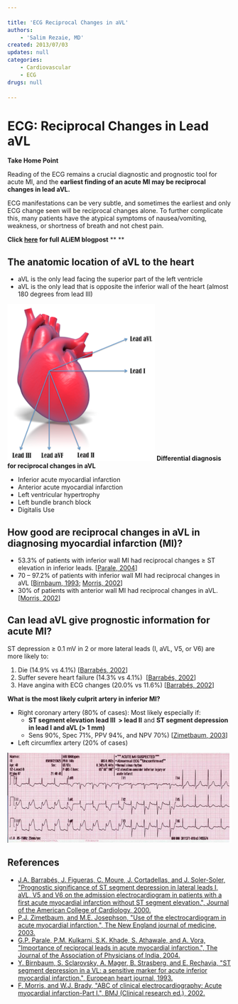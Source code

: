 ```yaml
---

title: 'ECG Reciprocal Changes in aVL'
authors:
    - 'Salim Rezaie, MD'
created: 2013/07/03
updates: null
categories:
    - Cardiovascular
    - ECG
drugs: null

---
```




# ECG: Reciprocal Changes in Lead aVL

**Take Home Point**

Reading of the ECG remains a crucial diagnostic and prognostic tool for acute MI, and the **earliest finding of an acute MI may be reciprocal changes in lead aVL.**

ECG manifestations can be very subtle, and sometimes the earliest and only ECG change seen will be reciprocal changes alone. To further complicate this, many patients have the atypical symptoms of nausea/vomiting, weakness, or shortness of breath and not chest pain.

**Click [here](http://academiclifeinem.com/the-importance-of-reciprocal-changes-in-lead-avl/) for full ALiEM blogpost**
**
**

## **The anatomic location of aVL to the heart**

-   aVL is the only lead facing the superior part of the left ventricle
-   aVL is the only lead that is opposite the inferior wall of the heart (almost 180 degrees from lead III) 

![](image-1.png)
**Differential diagnosis for reciprocal changes in aVL**
-   Inferior acute myocardial infarction
-   Anterior acute myocardial infarction
-   Left ventricular hypertrophy
-   Left bundle branch block
-   Digitalis Use

## **How good are reciprocal changes in aVL in diagnosing myocardial infarction (MI)?**

-   53.3% of patients with inferior wall MI had reciprocal changes ≥ ST elevation in inferior leads. \[[Parale, 2004](http://www.ncbi.nlm.nih.gov/pubmed/15656026)\]
-   70 – 97.2% of patients with inferior wall MI had reciprocal changes in aVL \[[Birnbaum, 1993](http://www.ncbi.nlm.nih.gov/pubmed/8432289); [Morris, 2002](http://www.ncbi.nlm.nih.gov/pubmed/11934778)\] 
-   30% of patients with anterior wall MI had reciprocal changes in aVL. \[[Morris, 2002](http://www.ncbi.nlm.nih.gov/pubmed/11934778)\] 

## **Can lead aVL give prognostic information for acute MI?**

ST depression ≥ 0.1 mV in 2 or more lateral leads (I, aVL, V5, or V6) are more likely to:

1.  Die (14.9% vs 4.1%) \[[Barrabés, 2002](http://www.ncbi.nlm.nih.gov/pubmed/10841229)\]
2.  Suffer severe heart failure (14.3% vs 4.1%)  \[[Barrabés, 2002](http://www.ncbi.nlm.nih.gov/pubmed/10841229)\]
3.  Have angina with ECG changes (20.0% vs 11.6%) \[[Barrabés, 2002](http://www.ncbi.nlm.nih.gov/pubmed/10841229)\]

**What is the most likely culprit artery in inferior MI?**
-   Right coronary artery (80% of cases): Most likely especially if:
    -   **ST segment elevation lead III  &gt; lead II** and **ST segment depression in lead I and aVL (&gt; 1 mm)**
    -   Sens 90%, Spec 71%, PPV 94%, and NPV 70%) \[[Zimetbaum, 2003](http://www.ncbi.nlm.nih.gov/pubmed/12621138)\]
-   Left circumflex artery (20% of cases)

![](image-2.png)

## References

-   [J.A. Barrabés, J. Figueras, C. Moure, J. Cortadellas, and J. Soler-Soler, "Prognostic significance of ST segment depression in lateral leads I, aVL, V5 and V6 on the admission electrocardiogram in patients with a first acute myocardial infarction without ST segment elevation.", Journal of the American College of Cardiology, 2000.](http://www.ncbi.nlm.nih.gov/pubmed/10841229)
-   [P.J. Zimetbaum, and M.E. Josephson, "Use of the electrocardiogram in acute myocardial infarction.", The New England journal of medicine, 2003.](http://www.ncbi.nlm.nih.gov/pubmed/12621138)
-   [G.P. Parale, P.M. Kulkarni, S.K. Khade, S. Athawale, and A. Vora, "Importance of reciprocal leads in acute myocardial infarction.", The Journal of the Association of Physicians of India, 2004.](http://www.ncbi.nlm.nih.gov/pubmed/15656026)
-   [Y. Birnbaum, S. Sclarovsky, A. Mager, B. Strasberg, and E. Rechavia, "ST segment depression in a VL: a sensitive marker for acute inferior myocardial infarction.", European heart journal, 1993.](http://www.ncbi.nlm.nih.gov/pubmed/8432289)
-   [F. Morris, and W.J. Brady, "ABC of clinical electrocardiography: Acute myocardial infarction-Part I.", BMJ (Clinical research ed.), 2002.](http://www.ncbi.nlm.nih.gov/pubmed/11934778)
